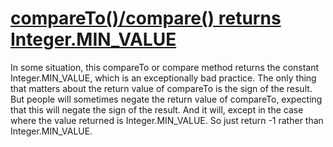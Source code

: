 # [compareTo()/compare() returns Integer.MIN_VALUE](https://spotbugs.readthedocs.io/en/latest/bugDescriptions.html#CO_COMPARETO_RESULTS_MIN_VALUE)

 In some situation, this compareTo or compare method returns
the  constant Integer.MIN_VALUE, which is an exceptionally bad practice.
  The only thing that matters about the return value of compareTo is the sign of the result.
    But people will sometimes negate the return value of compareTo, expecting that this will negate
    the sign of the result. And it will, except in the case where the value returned is Integer.MIN_VALUE.
    So just return -1 rather than Integer.MIN_VALUE.